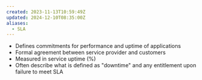 ```yaml
---
created: 2023-11-13T10:59:49Z
updated: 2024-12-10T08:35:00Z
aliases:
  - SLA
---
```

- Defines commitments for performance and uptime of applications
- Formal agreement between service provider and customers
- Measured in service uptime (%)
- Often describe what is defined as "downtime" and any entitlement upon failure to meet SLA